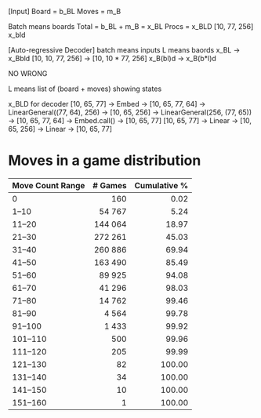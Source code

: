 [Input]
Board = b_BL
Moves = m_B

Batch means boards
Total = b_BL + m_B = x_BL
Procs = x_BLD
[10, 77, 256]
x_bld

[Auto-regressive Decoder]
batch means inputs
L means baords
x_BL -> x_Bbld
[10, 10, 77, 256] -> [10, 10 * 77, 256]
x_B(bl)d -> x_B(b*l)d


NO WRONG

L means list of (board + moves) showing states

x_BLD for decoder
[10, 65, 77] -> Embed -> [10, 65, 77, 64] -> LinearGeneral((77, 64), 256) -> [10, 65, 256]
  -> LinearGeneral(256, (77, 65)) -> [10, 65, 77, 64] -> Embed.call() -> [10, 65, 77]
[10, 65, 77] -> Linear -> [10, 65, 256] -> Linear -> [10, 65, 77]


# Moves in a game distribution
| Move Count Range | # Games | Cumulative % |
| ---------------- | ------: | -----------: |
| 0                |     160 |         0.02 |
| 1–10             |  54 767 |         5.24 |
| 11–20            | 144 064 |        18.97 |
| 21–30            | 272 261 |        45.03 |
| 31–40            | 260 886 |        69.94 |
| 41–50            | 163 490 |        85.49 |
| 51–60            |  89 925 |        94.08 |
| 61–70            |  41 296 |        98.03 |
| 71–80            |  14 762 |        99.46 |
| 81–90            |   4 564 |        99.78 |
| 91–100           |   1 433 |        99.92 |
| 101–110          |     500 |        99.96 |
| 111–120          |     205 |        99.99 |
| 121–130          |      82 |       100.00 |
| 131–140          |      34 |       100.00 |
| 141–150          |      10 |       100.00 |
| 151–160          |       1 |       100.00 |

